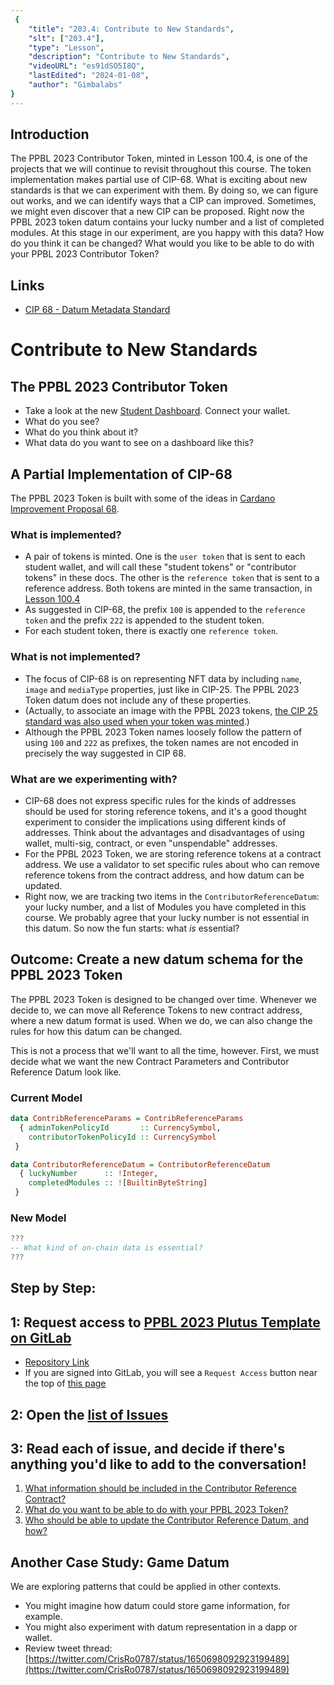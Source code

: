 ```yaml
---
 {
	"title": "203.4: Contribute to New Standards",
	"slt": ["203.4"],
	"type": "Lesson",
	"description": "Contribute to New Standards",
	"videoURL": "es91dSO5I8Q",
	"lastEdited": "2024-01-08",
	"author": "Gimbalabs"
}
---
```



## Introduction
The PPBL 2023 Contributor Token, minted in Lesson 100.4, is one of the projects that we will continue to revisit throughout this course. The token implementation makes partial use of CIP-68. What is exciting about new standards is that we can experiment with them. By doing so, we can figure out works, and we can identify ways that a CIP can improved. Sometimes, we might even discover that a new CIP can be proposed. Right now the PPBL 2023 token datum contains your lucky number and a list of completed modules. At this stage in our experiment, are you happy with this data? How do you think it can be changed? What would you like to be able to do with your PPBL 2023 Contributor Token?

## Links
- [CIP 68 - Datum Metadata Standard](https://cips.cardano.org/cips/cip68/)


# Contribute to New Standards

## The PPBL 2023 Contributor Token
- Take a look at the new [Student Dashboard](/student-dashboard). Connect your wallet.
- What do you see?
- What do you think about it?
- What data do you want to see on a dashboard like this?


## A Partial Implementation of CIP-68
The PPBL 2023 Token is built with some of the ideas in [Cardano Improvement Proposal 68](https://cips.cardano.org/cips/cip68/).

### What is implemented?
- A pair of tokens is minted. One is the `user token` that is sent to each student wallet, and will call these "student tokens" or "contributor tokens" in these docs. The other is the `reference token` that is sent to a reference address. Both tokens are minted in the same transaction, in [Lesson 100.4](/modules/100/1004)
- As suggested in CIP-68, the prefix `100` is appended to the `reference token` and the prefix `222` is appended to the student token.
- For each student token, there is exactly one `reference token`.

### What is not implemented?
- The focus of CIP-68 is on representing NFT data by including `name`, `image` and `mediaType` properties, just like in CIP-25. The PPBL 2023 Token datum does not include any of these properties.
- (Actually, to associate an image with the PPBL 2023 tokens, [the CIP 25 standard was also used when your token was minted](https://preprod.cardanoscan.io/transaction/8d994ec37bb3de7f75d81755336ca2e3fc1d3176422e1ab15c3a8282f5394f37?tab=metadata).)
- Although the PPBL 2023 Token names loosely follow the pattern of using `100` and `222` as prefixes, the token names are not encoded in precisely the way suggested in CIP 68.

### What are we experimenting with?
- CIP-68 does not express specific rules for the kinds of addresses should be used for storing reference tokens, and it's a good thought experiment to consider the implications using different kinds of addresses. Think about the advantages and disadvantages of using wallet, multi-sig, contract, or even "unspendable" addresses.
- For the PPBL 2023 Token, we are storing reference tokens at a contract address. We use a validator to set specific rules about who can remove reference tokens from the contract address, and how datum can be updated.
- Right now, we are tracking two items in the `ContributorReferenceDatum`: your lucky number, and a list of Modules you have completed in this course. We probably agree that your lucky number is not essential in this datum. So now the fun starts: what *is* essential?


## Outcome: Create a new datum schema for the PPBL 2023 Token
The PPBL 2023 Token is designed to be changed over time. Whenever we decide to, we can move all Reference Tokens to new contract address, where a new datum format is used. When we do, we can also change the rules for how this datum can be changed.

This is not a process that we'll want to all the time, however. First, we must decide what we want the new Contract Parameters and Contributor Reference Datum look like.

### Current Model
```haskell
data ContribReferenceParams = ContribReferenceParams
  { adminTokenPolicyId       :: CurrencySymbol,
    contributorTokenPolicyId :: CurrencySymbol
 }

data ContributorReferenceDatum = ContributorReferenceDatum
  { luckyNumber      :: !Integer,
    completedModules :: ![BuiltinByteString]
 }
```

### New Model
```haskell
???
-- What kind of on-chain data is essential?
???
```


## Step by Step:



## 1: Request access to [PPBL 2023 Plutus Template on GitLab](https://gitlab.com/gimbalabs/ppbl-2023/ppbl2023-plutus-template)
- [Repository Link](https://gitlab.com/gimbalabs/ppbl-2023/ppbl2023-plutus-template)
- If you are signed into GitLab, you will see a `Request Access` button near the top of [this page](https://gitlab.com/gimbalabs/ppbl-2023/ppbl2023-plutus-template)


## 2: Open the [list of Issues](https://gitlab.com/gimbalabs/ppbl-2023/ppbl2023-plutus-template/-/issues)


## 3: Read each of issue, and decide if there's anything you'd like to add to the conversation!

1. [What information should be included in the Contributor Reference Contract?](https://gitlab.com/gimbalabs/ppbl-2023/ppbl2023-plutus-template/-/issues/1)
2. [What do you want to be able to do with your PPBL 2023 Token?](https://gitlab.com/gimbalabs/ppbl-2023/ppbl2023-plutus-template/-/issues/2)
3. [Who should be able to update the Contributor Reference Datum, and how?](https://gitlab.com/gimbalabs/ppbl-2023/ppbl2023-plutus-template/-/issues/3)


## Another Case Study: Game Datum
We are exploring patterns that could be applied in other contexts.
- You might imagine how datum could store game information, for example.
- You might also experiment with datum representation in a dapp or wallet.
- Review tweet thread: [https://twitter.com/CrisRo0787/status/1650698092923199489](https://twitter.com/CrisRo0787/status/1650698092923199489)